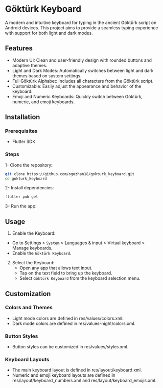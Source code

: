 # Göktürk Keyboard
A modern and intuitive keyboard for typing in the ancient Göktürk script on Android devices. This project aims to provide a seamless typing experience with support for both light and dark modes.

## Features
* Modern UI: Clean and user-friendly design with rounded buttons and adaptive themes.
* Light and Dark Modes: Automatically switches between light and dark themes based on system settings.
* Full Göktürk Alphabet: Includes all characters from the Göktürk script.
* Customizable: Easily adjust the appearance and behavior of the keyboard.
* Emoji and Numeric Keyboards: Quickly switch between Göktürk, numeric, and emoji keyboards.

## Installation
### Prerequisites
* Flutter SDK
### Steps
1- Clone the repository:
```bash
git clone https://github.com/oguzhan18/gokturk_keyboard.git
cd gokturk_keyboard
```
2- Install dependencies:
```bash
flutter pub get
```
3- Run the app:

## Usage
1. Enable the Keyboard:
 * Go to Settings > `System` > Languages & input > Virtual keyboard > Manage keyboards.
 * Enable the `Göktürk Keyboard`.
2. Select the Keyboard:
   * Open any app that allows text input.
   * Tap on the text field to bring up the keyboard.
   * Select `Göktürk Keyboard` from the keyboard selection menu.
## Customization
### Colors and Themes
* Light mode colors are defined in res/values/colors.xml.
* Dark mode colors are defined in res/values-night/colors.xml.
### Button Styles
* Button styles can be customized in res/values/styles.xml.
### Keyboard Layouts
* The main keyboard layout is defined in res/layout/keyboard.xml.
* Numeric and emoji keyboard layouts are defined in res/layout/keyboard_numbers.xml and res/layout/keyboard_emojis.xml.




